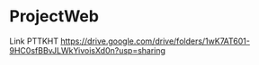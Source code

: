 # ProjectWeb
Link PTTKHT
https://drive.google.com/drive/folders/1wK7AT601-9HC0sfBBvJLWkYivoisXd0n?usp=sharing
